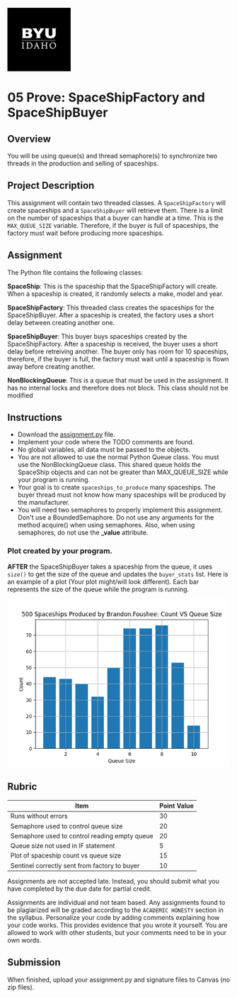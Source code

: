 ![](../../banner.png)

# 05 Prove: SpaceShipFactory and SpaceShipBuyer

## Overview

You will be using queue(s) and thread semaphore(s) to synchronize two threads in the production and selling of spaceships.

## Project Description

This assignment will contain two threaded classes. A `SpaceShipFactory` will create spaceships and a `SpaceShipBuyer` will retrieve them. There is a limit on the number of spaceships that a buyer can handle at a time. This is the `MAX_QUEUE_SIZE` variable. Therefore, if the buyer is full of spaceships, the factory must wait before producing more spaceships.

## Assignment

The Python file contains the following classes:

**SpaceShip**: This is the spaceship that the SpaceShipFactory will create.  When a spaceship is created, it randomly selects a make, model and year.

**SpaceShipFactory**: This threaded class creates the spaceships for the SpaceShipBuyer.  After a spaceship is created, the factory uses a short delay between creating another one.

**SpaceShipBuyer**: This buyer buys spaceships created by the SpaceShipFactory. After a spaceship is received, the buyer uses a short delay before retreiving another. The buyer only has room for 10 spaceships, therefore, if the buyer is full, the factory must wait until a spaceship is flown away before creating another.

**NonBlockingQueue**: This is a queue that must be used in the assignment. It has no internal locks and therefore does not block. This class should not be modified

## Instructions

- Download the [assignment.py](assignment.py) file.
- Implement your code where the TODO comments are found.
- No global variables, all data must be passed to the objects.
- You are not allowed to use the normal Python Queue class.  You must use the NonBlockingQueue class. This shared queue holds the SpaceShip objects and can not be greater than MAX_QUEUE_SIZE while your program is running.
- Your goal is to create `spaceships_to_produce` many spaceships. The buyer thread must not know how many spaceships will be produced by the manufacturer.
- You will need two semaphores to properly implement this assignment.  Don't use a BoundedSemaphore. Do not use any arguments for the method acquire() when using semaphores.  Also, when using semaphores, do not use the **_value** attribute.

### Plot created by your program.  

**AFTER** the SpaceShipBuyer takes a spaceship from the queue, it uses `size()` to get the size of the queue and updates the `buyer_stats` list.  Here is an example of a plot (Your plot might/will look different).  Each bar represents the size of the queue while the program is running. 

![](plot.png)


## Rubric

Item | Point Value
--- | ---
Runs without errors | 30
Semaphore used to control queue size | 20
Semaphore used to control reading empty queue | 20
Queue size not used in IF statement | 5
Plot of spaceship count vs queue size | 15
Sentinel correctly sent from factory to buyer | 10

Assignments are not accepted late. Instead, you should submit what you have completed by the due date for partial credit.

Assignments are individual and not team based.  Any assignments found to be plagiarized will be graded according to the `ACADEMIC HONESTY` section in the syllabus. Personalize your code by adding comments explaining how your code works. This provides evidence that you wrote it yourself. You are allowed to work with other students, but your comments need to be in your own words.

## Submission

When finished, upload your assignment.py and signature files to Canvas (no zip files).
